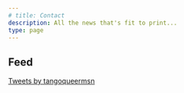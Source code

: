 ```yaml
---
# title: Contact
description: All the news that's fit to print...
type: page
---
```


## Feed

<a class="twitter-timeline" href="https://twitter.com/tangoqueermsn?ref_src=twsrc%5Etfw">Tweets by tangoqueermsn</a> <script async src="https://platform.twitter.com/widgets.js" charset="utf-8"></script>

